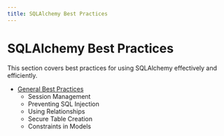 ```yaml
---
title: SQLAlchemy Best Practices
---
```


# SQLAlchemy Best Practices

This section covers best practices for using SQLAlchemy effectively and efficiently.

- [General Best Practices](./general-best-practices.md)
  - Session Management
  - Preventing SQL Injection
  - Using Relationships
  - Secure Table Creation
  - Constraints in Models
